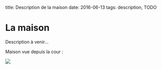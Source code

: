 title: Description de la maison
date: 2016-06-13
tags: description, TODO

# La maison

Description à venir...

Maison vue depuis la cour :

<img src="images/maison/maison_cour.JPG"/>


